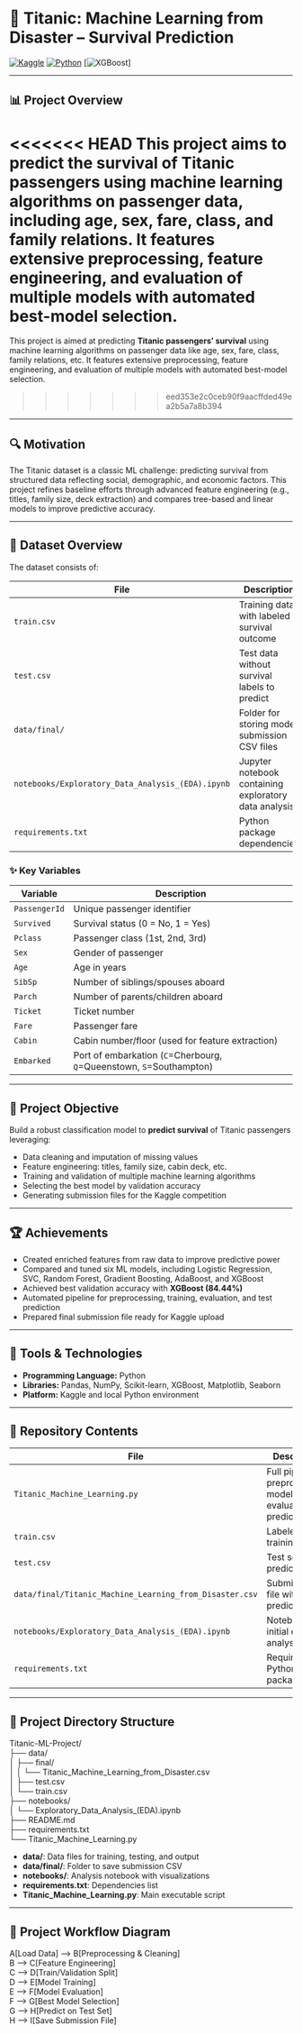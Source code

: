 # 🚢 Titanic: Machine Learning from Disaster – Survival Prediction

[![Kaggle](https://img.shields.io/badge/Kaggle-View%20Project-blue?logo=kaggle)](https://www.kaggle.com/code/alexandroskanakis/titanic-survived-classifier)
[![Python](https://img.shields.io/badge/Python-3.12-green?logo=python)](https://www.python.org/)
[![XGBoost](https://img.shields.io/badge/XGBoost-Machine%20Learning-orange?logo=xgboost)]

---

## 📊 Project Overview

<<<<<<< HEAD
This project aims to predict the survival of **Titanic passengers** using machine learning algorithms on passenger data, including age, sex, fare, class, and family relations. It features extensive preprocessing, feature engineering, and evaluation of multiple models with automated best-model selection.
=======
This project is aimed at predicting **Titanic passengers’ survival** using machine learning algorithms on passenger data like age, sex, fare, class, family relations, etc. It features extensive preprocessing, feature engineering, and evaluation of multiple models with automated best-model selection.
>>>>>>> eed353e2c0ceb90f9aacffded49ea2b5a7a8b394

---

## 🔍 Motivation

The Titanic dataset is a classic ML challenge: predicting survival from structured data reflecting social, demographic, and economic factors. This project refines baseline efforts through advanced feature engineering (e.g., titles, family size, deck extraction) and compares tree-based and linear models to improve predictive accuracy.

---

## 📘 Dataset Overview

The dataset consists of:

<div align="center">

| File                                  | Description                                         |
|-------------------------------------|-----------------------------------------------------|
| `train.csv`                         | Training data with labeled survival outcome          |
| `test.csv`                          | Test data without survival labels to predict          |
| `data/final/`                      | Folder for storing model submission CSV files         |
| `notebooks/Exploratory_Data_Analysis_(EDA).ipynb` | Jupyter notebook containing exploratory data analysis |
| `requirements.txt`                 | Python package dependencies                            |

</div>

### ✨ Key Variables

<div align="center">

| Variable       | Description                                               |
|----------------|-----------------------------------------------------------|
| `PassengerId`  | Unique passenger identifier                                |
| `Survived`     | Survival status (0 = No, 1 = Yes)                         |
| `Pclass`       | Passenger class (1st, 2nd, 3rd)                           |
| `Sex`          | Gender of passenger                                       |
| `Age`          | Age in years                                             |
| `SibSp`        | Number of siblings/spouses aboard                         |
| `Parch`        | Number of parents/children aboard                         |
| `Ticket`       | Ticket number                                            |
| `Fare`         | Passenger fare                                          |
| `Cabin`        | Cabin number/floor (used for feature extraction)           |
| `Embarked`     | Port of embarkation (`C`=Cherbourg, `Q`=Queenstown, `S`=Southampton) |

</div>

---

## 🎯 Project Objective

Build a robust classification model to **predict survival** of Titanic passengers leveraging:

- Data cleaning and imputation of missing values  
- Feature engineering: titles, family size, cabin deck, etc.  
- Training and validation of multiple machine learning algorithms  
- Selecting the best model by validation accuracy  
- Generating submission files for the Kaggle competition

---

## 🏆 Achievements

- Created enriched features from raw data to improve predictive power  
- Compared and tuned six ML models, including Logistic Regression, SVC, Random Forest, Gradient Boosting, AdaBoost, and XGBoost  
- Achieved best validation accuracy with **XGBoost (84.44%)**  
- Automated pipeline for preprocessing, training, evaluation, and test prediction  
- Prepared final submission file ready for Kaggle upload  

---

## 🔧 Tools & Technologies

- **Programming Language:** Python  
- **Libraries:** Pandas, NumPy, Scikit-learn, XGBoost, Matplotlib, Seaborn  
- **Platform:** Kaggle and local Python environment  

---

## 📁 Repository Contents

<div align="center">

| File                                | Description                                           |
|-----------------------------------|-------------------------------------------------------|
| `Titanic_Machine_Learning.py`     | Full pipeline: preprocessing, modeling, evaluation, prediction |
| `train.csv`                       | Labeled training set                                  |
| `test.csv`                        | Test set for prediction                               |
| `data/final/Titanic_Machine_Learning_from_Disaster.csv` | Submission file with model predictions                |
| `notebooks/Exploratory_Data_Analysis_(EDA).ipynb` | Notebook for initial data analysis                    |
| `requirements.txt`                | Required Python packages                              |

</div>

---

## 📂 Project Directory Structure

Titanic-ML-Project/  
├── data/  
│ ├── final/  
│ │ └── Titanic_Machine_Learning_from_Disaster.csv  
│ ├── test.csv  
│ └── train.csv  
├── notebooks/  
│ └── Exploratory_Data_Analysis_(EDA).ipynb  
├── README.md  
├── requirements.txt  
└── Titanic_Machine_Learning.py  

- **data/**: Data files for training, testing, and output  
- **data/final/**: Folder to save submission CSV  
- **notebooks/**: Analysis notebook with visualizations  
- **requirements.txt**: Dependencies list  
- **Titanic_Machine_Learning.py**: Main executable script  

---

## 🚀 Project Workflow Diagram

A[Load Data] --> B[Preprocessing & Cleaning]  
B --> C[Feature Engineering]  
C --> D[Train/Validation Split]  
D --> E[Model Training]  
E --> F[Model Evaluation]  
F --> G[Best Model Selection]  
G --> H[Predict on Test Set]  
H --> I[Save Submission File]  
